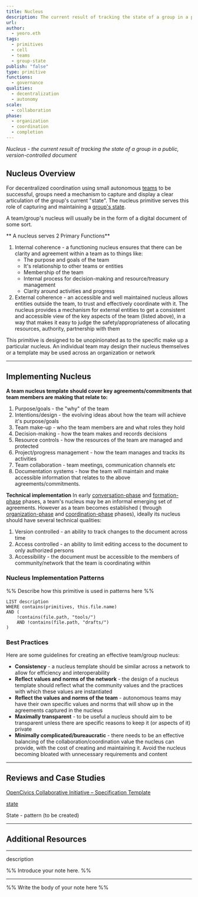 ```yaml
---
title: Nucleus 
description: The current result of tracking the state of a group in a public, version-controlled document
url: 
author:
  - yeoro.eth
tags:
  - primitives
  - cell 
  - teams
  - group-state
publish: "false"
type: primitive
functions:
  - governance
qualities:
  - decentralization
  - autonomy
scale: 
  - collaboration
phase:
  - organization
  - coordination
  - completion
---
```

*Nucleus - the current result of tracking the state of a group in a public, version-controlled document*


## Nucleus Overview
For decentralized coordination using small autonomous [teams](tags/teams.md) to be successful, groups need a mechanism to capture and display a clear articulation of the group's current "state". The nucleus primitive serves this role of capturing and maintaining a [group's state](tags/group-state.md). 

A team/group's nucleus will usually be in the form of a digital document of some sort. 

** A nucleus serves 2 Primary Functions**
1. Internal coherence - a functioning nucleus ensures that there can be clarity and agreement within a team as to things like:
	- The purpose and goals of the team
	- It's relationship to other teams or entities
	- Membership of the team
	- Internal process for decision-making and resource/treasury management
	- Clarity around activities and progress
2. External coherence - an accessible and well maintained nucleus allows entities outside the team, to trust and effectively coordinate with it. The nucleus provides a mechanism for external entities to get a consistent and accessible view of the key aspects of the team (listed above), in a way that makes it easy to judge the safety/appropriateness of allocating resources, authority, partnership with them 


This primitive is designed to be unopinionated as to the specific make up a particular nucleus. An individual team may design their nucleus themselves or a template may be used across an organization or network  
    

---

## Implementing Nucleus

**A team nucleus template should cover key agreements/commitments that team members are making that relate to:**
1. Purpose/goals - the "why" of the team 
2. Intentions/design - the evolving ideas about how the team will achieve it's purpose/goals
3. Team make-up - who the team members are and what roles they hold 
4. Decision-making - how the team makes and records decisions 
6. Resource controls - how the resources of the team are managed and protected
7. Project/progress management - how the team manages and tracks its activities 
8. Team collaboration - team meetings, communication channels etc
9. Documentation systems - how the team will maintain and make accessible information that relates to the above agreements/commitments.

**Technical implementation**
In early [conversation-phase](artifacts/guides/dao-primitives-framework/group-phase/conversation-phase.md) and [formation-phase](artifacts/guides/dao-primitives-framework/group-phase/formation-phase.md) phases, a team's nucleus may be an informal emerging set of agreements. However as a team becomes established ( through [organization-phase](artifacts/guides/dao-primitives-framework/group-phase/organization-phase.md) and [coordination-phase](artifacts/guides/dao-primitives-framework/group-phase/coordination-phase.md) phases), ideally its nucleus should have several technical qualities:
1. Version controlled - an ability to track changes to the document across time
2. Access controlled - an ability to limit editing access to the document to only authorized persons
3. Accessibility - the document must be accessible to the members of community/network that the team is coordinating within





### Nucleus Implementation Patterns

%% Describe how this primitive is used in patterns here %%

```dataview
LIST description
WHERE contains(primitives, this.file.name)
AND (
    !contains(file.path, "tools/") 
    AND !contains(file.path, "drafts/")
)
```

### Best Practices

Here are some guidelines for creating an effective team/group nucleus:
- **Consistency** - a nucleus template should be similar across a network to allow for efficiency and interoperability 
- **Reflect values and norms of the network** - the design of a nucleus template should reflect what the community values and the practices with which these values are instantiated
- **Reflect the values and norms of the team** - autonomous teams may have their own specific values and norms that will show up in the agreements captured in the nucleus 
- **Maximally transparent** - to be useful a nucleus should aim to be transparent unless there are specific reasons to keep it (or aspects of it) private
- **Minimally complicated/bureaucratic** - there needs to be an effective balancing of the collaboration/coordination value the nucleus can provide, with the cost of creating and maintaining it. Avoid the nucleus becoming bloated with unnecessary requirements and content

---

## Reviews and Case Studies

  [OpenCivics Collaborative Initiative – Specification Template](https://github.com/superbenefit/knowledge-base/blob/main/links/OpenCivics%20Collaborative%20Initiative%20%E2%80%93%20Specification%20Template.md)

[state](notes/rpp/rpp-working-docs/state.md)

State - pattern (to be created)

---

## Additional Resources


---

description

%% Introduce your note here. %%

---

%% Write the body of your note here %%

